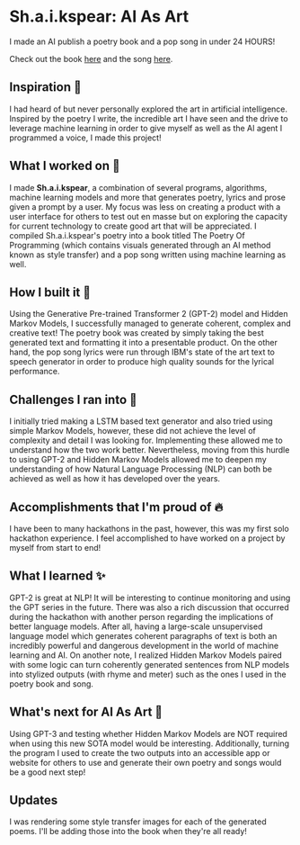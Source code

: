 # Sh.a.i.kspear: AI As Art

I made an AI publish a poetry book and a pop song in under 24 HOURS!

Check out the book [here](https://drive.google.com/file/d/1HUXuWla3EUYEdugSEU2eALDejLz_vVl0/view?usp=sharing) and the song [here](https://www.youtube.com/watch?v=ZylrjWU2tRE&feature=youtu.be).

## Inspiration 💭

I had heard of but never personally explored the art in artificial intelligence. Inspired by the poetry I write, the incredible art I have seen and the drive to leverage machine learning in order to give myself as well as the AI agent I programmed a voice, I made this project!

## What I worked on 👀

I made **Sh.a.i.kspear**, a combination of several programs, algorithms, machine learning models and more that generates poetry, lyrics and prose given a prompt by a user. My focus was less on creating a product with a user interface for others to test out en masse but on exploring the capacity for current technology to create good art that will be appreciated. I compiled Sh.a.i.kspear's poetry into a book titled The Poetry Of Programming (which contains visuals generated through an AI method known as style transfer) and a pop song written using machine learning as well.

## How I built it 🦾

Using the Generative Pre-trained Transformer 2 (GPT-2) model and Hidden Markov Models, I successfully managed to generate coherent, complex and creative text! The poetry book was created by simply taking the best generated text and formatting it into a presentable product. On the other hand, the pop song lyrics were run through IBM's state of the art text to speech generator in order to produce high quality sounds for the lyrical performance. 

## Challenges I ran into 🧠

I initially tried making a LSTM based text generator and also tried using simple Markov Models, however, these did not achieve the level of complexity and detail I was looking for. Implementing these allowed me to understand how the two work better. Nevertheless, moving from this hurdle to using GPT-2 and Hidden Markov Models allowed me to deepen my understanding of how Natural Language Processing (NLP) can both be achieved as well as how it has developed over the years. 

## Accomplishments that I'm proud of 🔥

I have been to many hackathons in the past, however, this was my first solo hackathon experience. I feel accomplished to have worked on a project by myself from start to end! 

## What I learned ✨

GPT-2 is great at NLP! It will be interesting to continue monitoring and using the GPT series in the future. There was also a rich discussion that occurred during the hackathon with another person regarding the implications of better language models. After all, having a large-scale unsupervised language model which generates coherent paragraphs of text is both an incredibly powerful and dangerous development in the world of machine learning and AI. On another note, I realized Hidden Markov Models paired with some logic can turn coherently generated sentences from NLP models into stylized outputs (with rhyme and meter) such as the ones I used in the poetry book and song. 

## What's next for AI As Art 🚀

Using GPT-3 and testing whether Hidden Markov Models are NOT required when using this new SOTA model would be interesting. Additionally, turning the program I used to create the two outputs into an accessible app or website for others to use and generate their own poetry and songs would be a good next step! 

## Updates

I was rendering some style transfer images for each of the generated poems. I'll be adding those into the book when they're all ready! 
